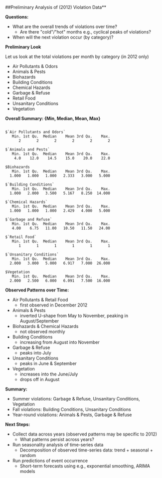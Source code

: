 ##Preliminary Analysis of (2012) Violation Data**

**Questions:**
- What are the overall trends of violations over time?
  - Are there "cold"/"hot" months e.g., cyclical peaks of violations?
- When will the next violation occur (by category)?


**Preliminary Look**
 
Let us look at the total violations per month by category (in 2012 only)

  - Air Pollutants & Odors
  - Animals & Pests
  - Biohazards
  - Building Conditions
  - Chemical Hazards
  - Garbage & Refuse
  - Retail Food
  - Unsanitary Conditions
  - Vegetation

**Overall Summary: {Min, Median, Mean, Max}**

```rconsole

$`Air Pollutants and Odors`
   Min. 1st Qu.  Median    Mean 3rd Qu.    Max. 
      2       2       2       2       2       2 

$`Animals and Pests`
   Min. 1st Qu.  Median    Mean 3rd Qu.    Max. 
    4.0    12.0    14.5    15.0    20.0    22.0 

$Biohazards
   Min. 1st Qu.  Median    Mean 3rd Qu.    Max. 
  1.000   1.000   1.000   2.333   3.000   5.000 

$`Building Conditions`
   Min. 1st Qu.  Median    Mean 3rd Qu.    Max. 
  1.000   2.000   3.500   5.167   8.250  14.000 

$`Chemical Hazards`
   Min. 1st Qu.  Median    Mean 3rd Qu.    Max. 
  1.000   1.000   1.000   2.429   4.000   5.000 

$`Garbage and Refuse`
   Min. 1st Qu.  Median    Mean 3rd Qu.    Max. 
   4.00    6.75   11.00   10.50   11.50   24.00 

$`Retail Food`
   Min. 1st Qu.  Median    Mean 3rd Qu.    Max. 
      1       1       1       1       1       1 

$`Unsanitary Conditions`
   Min. 1st Qu.  Median    Mean 3rd Qu.    Max. 
  2.000   3.000   5.000   6.917   7.000  26.000 

$Vegetation
   Min. 1st Qu.  Median    Mean 3rd Qu.    Max. 
  2.000   2.500   6.000   6.091   7.500  16.000 
```

**Observed Patterns over Time:**

- Air Pollutants & Retail Food
  - first observed in December 2012
- Animals & Pests
  - inverted U-shape from May to November, peaking in August/September
- Biohazards & Chemical Hazards
  - not observed monthly
- Building Conditions
  - increasing from August into November
- Garbage & Refuse
  - peaks into July
- Unsanitary Conditions
  - peaks in June & September
- Vegetation
  - increases into the June/July
  - drops off in August
  
**Summary:**
- Summer violations: Garbage & Refuse, Unsanitary Conditions, Vegetation
- Fall violations: Building Conditions, Unsanitary Conditions
- Year-round violations: Animals & Pests, Garbage & Refuse

**Next Steps:**

- Collect data across years (observed patterns may be specific to 2012)
  - What patterns persist across years?
- Run seasonality analysis of time-series data
  - Decomposition of observed time-series data: trend + seasonal + random
- Run predictions of event occurrence
  - Short-term forecasts using e.g., exponential smoothing, ARIMA models
